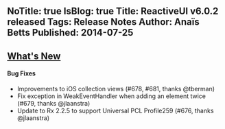 NoTitle: true
IsBlog: true
Title: ReactiveUI v6.0.2 released
Tags: Release Notes
Author: Anaïs Betts
Published: 2014-07-25
---

## [What's New](https://github.com/reactiveui/ReactiveUI/compare/6.0.1...6.0.2)

#### Bug Fixes
- Improvements to iOS collection views (#678, #681, thanks @tberman)
- Fix exception in WeakEventHandler when adding an element twice (#679, thanks @jlaanstra)
- Update to Rx 2.2.5 to support Universal PCL Profile259 (#676, thanks @jlaanstra)
